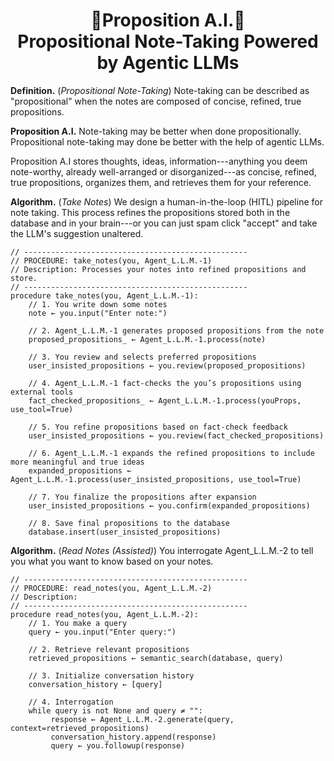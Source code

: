 <h1 align="center">📝Proposition A.I.📝<br>Propositional Note-Taking Powered by Agentic LLMs</h1>

**Definition.** (*Propositional Note-Taking*) Note-taking can be described as "propositional" when the notes are composed of concise, refined, true propositions.

**Proposition A.I.** Note-taking may be better when done propositionally. Propositional note-taking may done be better with the help of agentic LLMs.

Proposition A.I stores thoughts, ideas, information---anything you deem note-worthy, already well-arranged or disorganized---as concise, refined, true propositions, organizes them, and retrieves them for your reference.

**Algorithm.** (*Take Notes*) We design a human-in-the-loop (HITL) pipeline for note taking. This process refines the propositions stored both in the database and in your brain---or you can just spam click "accept" and take the LLM's suggestion unaltered.
```
// --------------------------------------------------
// PROCEDURE: take_notes(you, Agent_L.L.M.-1)
// Description: Processes your notes into refined propositions and store.
// --------------------------------------------------
procedure take_notes(you, Agent_L.L.M.-1):
    // 1. You write down some notes
    note ← you.input("Enter note:")
    
    // 2. Agent_L.L.M.-1 generates proposed propositions from the note
    proposed_propositions_ ← Agent_L.L.M.-1.process(note)
    
    // 3. You review and selects preferred propositions
    user_insisted_propositions ← you.review(proposed_propositions)
    
    // 4. Agent_L.L.M.-1 fact-checks the you’s propositions using external tools
    fact_checked_propositions_ ← Agent_L.L.M.-1.process(youProps, use_tool=True)
    
    // 5. You refine propositions based on fact-check feedback
    user_insisted_propositions ← you.review(fact_checked_propositions)
    
    // 6. Agent_L.L.M.-1 expands the refined propositions to include more meaningful and true ideas
    expanded_propositions ← Agent_L.L.M.-1.process(user_insisted_propositions, use_tool=True)
    
    // 7. You finalize the propositions after expansion
    user_insisted_propositions ← you.confirm(expanded_propositions)
    
    // 8. Save final propositions to the database
    database.insert(user_insisted_propositions)
```
**Algorithm.** (*Read Notes (Assisted)*) You interrogate Agent_L.L.M.-2 to tell you what you want to know based on your notes.
```
// --------------------------------------------------
// PROCEDURE: read_notes(you, Agent_L.L.M.-2)
// Description: 
// --------------------------------------------------
procedure read_notes(you, Agent_L.L.M.-2):
    // 1. You make a query
    query ← you.input("Enter query:")
    
    // 2. Retrieve relevant propositions
    retrieved_propositions ← semantic_search(database, query)
    
    // 3. Initialize conversation history
    conversation_history ← [query]
    
    // 4. Interrogation
    while query is not None and query ≠ "":
         response ← Agent_L.L.M.-2.generate(query, context=retrieved_propositions)
         conversation_history.append(response)
         query ← you.followup(response)
```